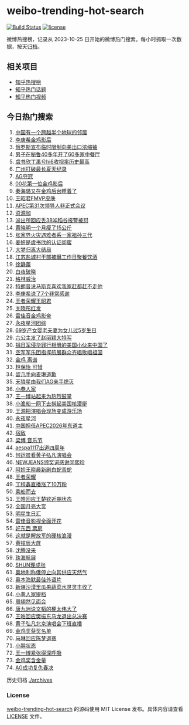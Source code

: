 # weibo-trending-hot-search

[![Build Status](https://github.com/justjavac/weibo-trending-hot-search/workflows/ci/badge.svg?branch=master)](https://github.com/justjavac/weibo-trending-hot-search/actions)
[![license](https://img.shields.io/github/license/justjavac/weibo-trending-hot-search)](https://github.com/justjavac/weibo-trending-hot-search/blob/master/LICENSE)

微博热搜榜，记录从 2023-10-25 日开始的微博热门搜索。每小时抓取一次数据，按天[归档](./archives)。

## 相关项目

- [知乎热搜榜](https://github.com/justjavac/zhihu-trending-top-search)
- [知乎热门话题](https://github.com/justjavac/zhihu-trending-hot-questions)
- [知乎热门视频](https://github.com/justjavac/zhihu-trending-hot-video)

## 今日热门搜索

<!-- BEGIN -->
<!-- 最后更新时间 Sun Nov 17 2024 03:18:15 GMT+0800 (China Standard Time) -->

1. [中国有一个跨越半个地球的邻居](https://s.weibo.com//weibo?q=%23%E4%B8%AD%E5%9B%BD%E6%9C%89%E4%B8%80%E4%B8%AA%E8%B7%A8%E8%B6%8A%E5%8D%8A%E4%B8%AA%E5%9C%B0%E7%90%83%E7%9A%84%E9%82%BB%E5%B1%85%23&Refer=new_time)
1. [李庚希金鸡影后](https://s.weibo.com//weibo?q=%23%E6%9D%8E%E5%BA%9A%E5%B8%8C%E9%87%91%E9%B8%A1%E5%BD%B1%E5%90%8E%23&t=31&band_rank=1&Refer=top)
1. [俄罗斯宣布临时限制向美出口浓缩铀](https://s.weibo.com//weibo?q=%23%E4%BF%84%E7%BD%97%E6%96%AF%E5%AE%A3%E5%B8%83%E4%B8%B4%E6%97%B6%E9%99%90%E5%88%B6%E5%90%91%E7%BE%8E%E5%87%BA%E5%8F%A3%E6%B5%93%E7%BC%A9%E9%93%80%23&t=31&band_rank=2&Refer=top)
1. [男子在秘鲁40多年开了60多家中餐厅](https://s.weibo.com//weibo?q=%23%E7%94%B7%E5%AD%90%E5%9C%A8%E7%A7%98%E9%B2%8140%E5%A4%9A%E5%B9%B4%E5%BC%80%E4%BA%8660%E5%A4%9A%E5%AE%B6%E4%B8%AD%E9%A4%90%E5%8E%85%23&t=31&band_rank=3&Refer=top)
1. [虞书欣丁禹兮hi6收视率历史最高](https://s.weibo.com//weibo?q=%23%E8%99%9E%E4%B9%A6%E6%AC%A3%E4%B8%81%E7%A6%B9%E5%85%AEhi6%E6%94%B6%E8%A7%86%E7%8E%87%E5%8E%86%E5%8F%B2%E6%9C%80%E9%AB%98%23&t=31&band_rank=25&Refer=top)
1. [广州打破最长夏天纪录](https://s.weibo.com//weibo?q=%23%E5%B9%BF%E5%B7%9E%E6%89%93%E7%A0%B4%E6%9C%80%E9%95%BF%E5%A4%8F%E5%A4%A9%E7%BA%AA%E5%BD%95%23&t=31&band_rank=10&Refer=top)
1. [AG夺冠](https://s.weibo.com//weibo?q=AG%E5%A4%BA%E5%86%A0&t=31&band_rank=2&Refer=top)
1. [00花第一位金鸡影后](https://s.weibo.com//weibo?q=00%E8%8A%B1%E7%AC%AC%E4%B8%80%E4%BD%8D%E9%87%91%E9%B8%A1%E5%BD%B1%E5%90%8E&t=31&band_rank=35&Refer=top)
1. [秦海璐又在金鸡后台睡着了](https://s.weibo.com//weibo?q=%E7%A7%A6%E6%B5%B7%E7%92%90%E5%8F%88%E5%9C%A8%E9%87%91%E9%B8%A1%E5%90%8E%E5%8F%B0%E7%9D%A1%E7%9D%80%E4%BA%86&t=31&band_rank=4&Refer=top)
1. [王昭君FMVP皮肤](https://s.weibo.com//weibo?q=%23%E7%8E%8B%E6%98%AD%E5%90%9BFMVP%E7%9A%AE%E8%82%A4%23&t=31&band_rank=5&Refer=top)
1. [APEC第31次领导人非正式会议](https://s.weibo.com//weibo?q=%23APEC%E7%AC%AC31%E6%AC%A1%E9%A2%86%E5%AF%BC%E4%BA%BA%E9%9D%9E%E6%AD%A3%E5%BC%8F%E4%BC%9A%E8%AE%AE%23&t=31&band_rank=10&Refer=top)
1. [资源咖](https://s.weibo.com//weibo?q=%E8%B5%84%E6%BA%90%E5%92%96&t=31&band_rank=36&Refer=top)
1. [派出所回应丢38吨稻谷报警被怼](https://s.weibo.com//weibo?q=%23%E6%B4%BE%E5%87%BA%E6%89%80%E5%9B%9E%E5%BA%94%E4%B8%A238%E5%90%A8%E7%A8%BB%E8%B0%B7%E6%8A%A5%E8%AD%A6%E8%A2%AB%E6%80%BC%23&t=31&band_rank=13&Refer=top)
1. [黄晓明一个月瘦了15公斤](https://s.weibo.com//weibo?q=%E9%BB%84%E6%99%93%E6%98%8E%E4%B8%80%E4%B8%AA%E6%9C%88%E7%98%A6%E4%BA%8615%E5%85%AC%E6%96%A4&t=31&band_rank=12&Refer=top)
1. [张家界火灾遇难者系一家祖孙三代](https://s.weibo.com//weibo?q=%23%E5%BC%A0%E5%AE%B6%E7%95%8C%E7%81%AB%E7%81%BE%E9%81%87%E9%9A%BE%E8%80%85%E7%B3%BB%E4%B8%80%E5%AE%B6%E7%A5%96%E5%AD%99%E4%B8%89%E4%BB%A3%23&t=31&band_rank=11&Refer=top)
1. [姜妍是虞书欣的认证闺蜜](https://s.weibo.com//weibo?q=%23%E5%A7%9C%E5%A6%8D%E6%98%AF%E8%99%9E%E4%B9%A6%E6%AC%A3%E7%9A%84%E8%AE%A4%E8%AF%81%E9%97%BA%E8%9C%9C%23&t=31&band_rank=19&Refer=top)
1. [大梦归离大结局](https://s.weibo.com//weibo?q=%23%E5%A4%A7%E6%A2%A6%E5%BD%92%E7%A6%BB%E5%A4%A7%E7%BB%93%E5%B1%80%23&t=31&band_rank=34&Refer=top)
1. [江苏盐城村干部被曝工作日聚餐饮酒](https://s.weibo.com//weibo?q=%23%E6%B1%9F%E8%8B%8F%E7%9B%90%E5%9F%8E%E6%9D%91%E5%B9%B2%E9%83%A8%E8%A2%AB%E6%9B%9D%E5%B7%A5%E4%BD%9C%E6%97%A5%E8%81%9A%E9%A4%90%E9%A5%AE%E9%85%92%23&t=31&band_rank=6&Refer=top)
1. [徐静蕾](https://s.weibo.com//weibo?q=%E5%BE%90%E9%9D%99%E8%95%BE&t=31&band_rank=14&Refer=top)
1. [白夜破晓](https://s.weibo.com//weibo?q=%E7%99%BD%E5%A4%9C%E7%A0%B4%E6%99%93&t=31&band_rank=19&Refer=top)
1. [格林威治](https://s.weibo.com//weibo?q=%E6%A0%BC%E6%9E%97%E5%A8%81%E6%B2%BB&t=31&band_rank=49&Refer=top)
1. [特朗普说马斯克喜欢我家赶都赶不走他](https://s.weibo.com//weibo?q=%23%E7%89%B9%E6%9C%97%E6%99%AE%E8%AF%B4%E9%A9%AC%E6%96%AF%E5%85%8B%E5%96%9C%E6%AC%A2%E6%88%91%E5%AE%B6%E8%B5%B6%E9%83%BD%E8%B5%B6%E4%B8%8D%E8%B5%B0%E4%BB%96%23&t=31&band_rank=21&Refer=top)
1. [李庚希说了7个非常感谢](https://s.weibo.com//weibo?q=%23%E6%9D%8E%E5%BA%9A%E5%B8%8C%E8%AF%B4%E4%BA%867%E4%B8%AA%E9%9D%9E%E5%B8%B8%E6%84%9F%E8%B0%A2%23&t=31&band_rank=7&Refer=top)
1. [王者荣耀王昭君](https://s.weibo.com//weibo?q=%E7%8E%8B%E8%80%85%E8%8D%A3%E8%80%80%E7%8E%8B%E6%98%AD%E5%90%9B&t=31&band_rank=39&Refer=top)
1. [关晓彤红发](https://s.weibo.com//weibo?q=%E5%85%B3%E6%99%93%E5%BD%A4%E7%BA%A2%E5%8F%91&t=31&band_rank=15&Refer=top)
1. [雷佳音金鸡影帝](https://s.weibo.com//weibo?q=%23%E9%9B%B7%E4%BD%B3%E9%9F%B3%E9%87%91%E9%B8%A1%E5%BD%B1%E5%B8%9D%23&t=31&band_rank=8&Refer=top)
1. [永夜星河团综](https://s.weibo.com//weibo?q=%23%E6%B0%B8%E5%A4%9C%E6%98%9F%E6%B2%B3%E5%9B%A2%E7%BB%BC%23&t=31&band_rank=40&Refer=top)
1. [69岁产女婴老夫妻为女儿过5岁生日](https://s.weibo.com//weibo?q=%2369%E5%B2%81%E4%BA%A7%E5%A5%B3%E5%A9%B4%E8%80%81%E5%A4%AB%E5%A6%BB%E4%B8%BA%E5%A5%B3%E5%84%BF%E8%BF%875%E5%B2%81%E7%94%9F%E6%97%A5%23&t=31&band_rank=37&Refer=top)
1. [六公主发了赵丽颖大特写](https://s.weibo.com//weibo?q=%23%E5%85%AD%E5%85%AC%E4%B8%BB%E5%8F%91%E4%BA%86%E8%B5%B5%E4%B8%BD%E9%A2%96%E5%A4%A7%E7%89%B9%E5%86%99%23&t=31&band_rank=22&Refer=top)
1. [捐日军侵华罪行相册的美国小伙来中国了](https://s.weibo.com//weibo?q=%23%E6%8D%90%E6%97%A5%E5%86%9B%E4%BE%B5%E5%8D%8E%E7%BD%AA%E8%A1%8C%E7%9B%B8%E5%86%8C%E7%9A%84%E7%BE%8E%E5%9B%BD%E5%B0%8F%E4%BC%99%E6%9D%A5%E4%B8%AD%E5%9B%BD%E4%BA%86%23&t=31&band_rank=17&Refer=top)
1. [空军军乐团指挥航展群众齐唱歌唱祖国](https://s.weibo.com//weibo?q=%23%E7%A9%BA%E5%86%9B%E5%86%9B%E4%B9%90%E5%9B%A2%E6%8C%87%E6%8C%A5%E8%88%AA%E5%B1%95%E7%BE%A4%E4%BC%97%E9%BD%90%E5%94%B1%E6%AD%8C%E5%94%B1%E7%A5%96%E5%9B%BD%23&t=31&band_rank=20&Refer=top)
1. [金鸡 离谱](https://s.weibo.com//weibo?q=%E9%87%91%E9%B8%A1%20%E7%A6%BB%E8%B0%B1&t=31&band_rank=31&Refer=top)
1. [林保怡 可惜](https://s.weibo.com//weibo?q=%E6%9E%97%E4%BF%9D%E6%80%A1%20%E5%8F%AF%E6%83%9C&t=31&band_rank=23&Refer=top)
1. [留几手向麦琳道歉](https://s.weibo.com//weibo?q=%23%E7%95%99%E5%87%A0%E6%89%8B%E5%90%91%E9%BA%A6%E7%90%B3%E9%81%93%E6%AD%89%23&t=31&band_rank=42&Refer=top)
1. [天狼星由我们AG亲手熄灭](https://s.weibo.com//weibo?q=%23%E5%A4%A9%E7%8B%BC%E6%98%9F%E7%94%B1%E6%88%91%E4%BB%ACAG%E4%BA%B2%E6%89%8B%E7%86%84%E7%81%AD%23&t=31&band_rank=9&Refer=top)
1. [小巷人家](https://s.weibo.com//weibo?q=%E5%B0%8F%E5%B7%B7%E4%BA%BA%E5%AE%B6&t=31&band_rank=35&Refer=top)
1. [王一博站起来为热烈鼓掌](https://s.weibo.com//weibo?q=%23%E7%8E%8B%E4%B8%80%E5%8D%9A%E7%AB%99%E8%B5%B7%E6%9D%A5%E4%B8%BA%E7%83%AD%E7%83%88%E9%BC%93%E6%8E%8C%23&t=31&band_rank=33&Refer=top)
1. [小渔船一网下去捞起美国核潜艇](https://s.weibo.com//weibo?q=%23%E5%B0%8F%E6%B8%94%E8%88%B9%E4%B8%80%E7%BD%91%E4%B8%8B%E5%8E%BB%E6%8D%9E%E8%B5%B7%E7%BE%8E%E5%9B%BD%E6%A0%B8%E6%BD%9C%E8%89%87%23&t=31&band_rank=23&Refer=top)
1. [王源把演唱会现场变成游乐场](https://s.weibo.com//weibo?q=%23%E7%8E%8B%E6%BA%90%E6%8A%8A%E6%BC%94%E5%94%B1%E4%BC%9A%E7%8E%B0%E5%9C%BA%E5%8F%98%E6%88%90%E6%B8%B8%E4%B9%90%E5%9C%BA%23&t=31&band_rank=47&Refer=top)
1. [永夜星河](https://s.weibo.com//weibo?q=%E6%B0%B8%E5%A4%9C%E6%98%9F%E6%B2%B3&t=31&band_rank=44&Refer=top)
1. [中国担任APEC2026年东道主](https://s.weibo.com//weibo?q=%23%E4%B8%AD%E5%9B%BD%E6%8B%85%E4%BB%BBAPEC2026%E5%B9%B4%E4%B8%9C%E9%81%93%E4%B8%BB%23&t=31&band_rank=40&Refer=top)
1. [宿敌](https://s.weibo.com//weibo?q=%E5%AE%BF%E6%95%8C&t=31&band_rank=41&Refer=top)
1. [梁博 音乐节](https://s.weibo.com//weibo?q=%E6%A2%81%E5%8D%9A%20%E9%9F%B3%E4%B9%90%E8%8A%82&t=31&band_rank=37&Refer=top)
1. [aespa1117出道四周年](https://s.weibo.com//weibo?q=%23aespa1117%E5%87%BA%E9%81%93%E5%9B%9B%E5%91%A8%E5%B9%B4%23&t=31&band_rank=41&Refer=top)
1. [何运晨看黄子弘凡演唱会](https://s.weibo.com//weibo?q=%E4%BD%95%E8%BF%90%E6%99%A8%E7%9C%8B%E9%BB%84%E5%AD%90%E5%BC%98%E5%87%A1%E6%BC%94%E5%94%B1%E4%BC%9A&t=31&band_rank=42&Refer=top)
1. [NEWJEANS颁奖词感谢闵熙珍](https://s.weibo.com//weibo?q=%23NEWJEANS%E9%A2%81%E5%A5%96%E8%AF%8D%E6%84%9F%E8%B0%A2%E9%97%B5%E7%86%99%E7%8F%8D%23&t=31&band_rank=45&Refer=top)
1. [阿娇王晓晨新剧白蛇青蛇](https://s.weibo.com//weibo?q=%E9%98%BF%E5%A8%87%E7%8E%8B%E6%99%93%E6%99%A8%E6%96%B0%E5%89%A7%E7%99%BD%E8%9B%87%E9%9D%92%E8%9B%87&t=31&band_rank=46&Refer=top)
1. [王者荣耀](https://s.weibo.com//weibo?q=%E7%8E%8B%E8%80%85%E8%8D%A3%E8%80%80&t=31&band_rank=44&Refer=top)
1. [丁程鑫直播涨了10万粉](https://s.weibo.com//weibo?q=%23%E4%B8%81%E7%A8%8B%E9%91%AB%E7%9B%B4%E6%92%AD%E6%B6%A8%E4%BA%8610%E4%B8%87%E7%B2%89%23&t=31&band_rank=43&Refer=top)
1. [乘船而去](https://s.weibo.com//weibo?q=%E4%B9%98%E8%88%B9%E8%80%8C%E5%8E%BB&t=31&band_rank=49&Refer=top)
1. [王皓回应王楚钦近期状态](https://s.weibo.com//weibo?q=%23%E7%8E%8B%E7%9A%93%E5%9B%9E%E5%BA%94%E7%8E%8B%E6%A5%9A%E9%92%A6%E8%BF%91%E6%9C%9F%E7%8A%B6%E6%80%81%23&t=31&band_rank=16&Refer=top)
1. [全国月亮大赏](https://s.weibo.com//weibo?q=%23%E5%85%A8%E5%9B%BD%E6%9C%88%E4%BA%AE%E5%A4%A7%E8%B5%8F%23&t=31&band_rank=14&Refer=top)
1. [明星生日汇](https://s.weibo.com//weibo?q=%E6%98%8E%E6%98%9F%E7%94%9F%E6%97%A5%E6%B1%87&t=31&band_rank=20&Refer=top)
1. [雷佳音影视全面开花](https://s.weibo.com//weibo?q=%23%E9%9B%B7%E4%BD%B3%E9%9F%B3%E5%BD%B1%E8%A7%86%E5%85%A8%E9%9D%A2%E5%BC%80%E8%8A%B1%23&t=31&band_rank=30&Refer=top)
1. [好东西 票房](https://s.weibo.com//weibo?q=%E5%A5%BD%E4%B8%9C%E8%A5%BF%20%E7%A5%A8%E6%88%BF&t=31&band_rank=30&Refer=top)
1. [这就是解放军的硬核浪漫](https://s.weibo.com//weibo?q=%23%E8%BF%99%E5%B0%B1%E6%98%AF%E8%A7%A3%E6%94%BE%E5%86%9B%E7%9A%84%E7%A1%AC%E6%A0%B8%E6%B5%AA%E6%BC%AB%23&t=31&band_rank=38&Refer=top)
1. [黄铉辰大屏](https://s.weibo.com//weibo?q=%E9%BB%84%E9%93%89%E8%BE%B0%E5%A4%A7%E5%B1%8F&t=31&band_rank=41&Refer=top)
1. [沈腾没来](https://s.weibo.com//weibo?q=%E6%B2%88%E8%85%BE%E6%B2%A1%E6%9D%A5&t=31&band_rank=32&Refer=top)
1. [珠海航展](https://s.weibo.com//weibo?q=%23%E7%8F%A0%E6%B5%B7%E8%88%AA%E5%B1%95%23&t=31&band_rank=49&Refer=top)
1. [SHUN理成张](https://s.weibo.com//weibo?q=%23SHUN%E7%90%86%E6%88%90%E5%BC%A0%23&t=31&band_rank=25&Refer=top)
1. [奥地利称俄停止向其供应天然气](https://s.weibo.com//weibo?q=%23%E5%A5%A5%E5%9C%B0%E5%88%A9%E7%A7%B0%E4%BF%84%E5%81%9C%E6%AD%A2%E5%90%91%E5%85%B6%E4%BE%9B%E5%BA%94%E5%A4%A9%E7%84%B6%E6%B0%94%23&t=31&band_rank=29&Refer=top)
1. [奥本海默最佳外语片](https://s.weibo.com//weibo?q=%23%E5%A5%A5%E6%9C%AC%E6%B5%B7%E9%BB%98%E6%9C%80%E4%BD%B3%E5%A4%96%E8%AF%AD%E7%89%87%23&t=31&band_rank=29&Refer=top)
1. [新疆沙漠里瓜果蔬菜水灵灵丰收了](https://s.weibo.com//weibo?q=%23%E6%96%B0%E7%96%86%E6%B2%99%E6%BC%A0%E9%87%8C%E7%93%9C%E6%9E%9C%E8%94%AC%E8%8F%9C%E6%B0%B4%E7%81%B5%E7%81%B5%E4%B8%B0%E6%94%B6%E4%BA%86%23&t=31&band_rank=30&Refer=top)
1. [小巷人家提档](https://s.weibo.com//weibo?q=%23%E5%B0%8F%E5%B7%B7%E4%BA%BA%E5%AE%B6%E6%8F%90%E6%A1%A3%23&t=31&band_rank=26&Refer=top)
1. [周翊然见面会](https://s.weibo.com//weibo?q=%E5%91%A8%E7%BF%8A%E7%84%B6%E8%A7%81%E9%9D%A2%E4%BC%9A&t=31&band_rank=38&Refer=top)
1. [唐九洲说文韬的梗太伟大了](https://s.weibo.com//weibo?q=%E5%94%90%E4%B9%9D%E6%B4%B2%E8%AF%B4%E6%96%87%E9%9F%AC%E7%9A%84%E6%A2%97%E5%A4%AA%E4%BC%9F%E5%A4%A7%E4%BA%86&t=31&band_rank=20&Refer=top)
1. [王皓回应樊振东马龙退出总决赛](https://s.weibo.com//weibo?q=%23%E7%8E%8B%E7%9A%93%E5%9B%9E%E5%BA%94%E6%A8%8A%E6%8C%AF%E4%B8%9C%E9%A9%AC%E9%BE%99%E9%80%80%E5%87%BA%E6%80%BB%E5%86%B3%E8%B5%9B%23&t=31&band_rank=50&Refer=top)
1. [黄子弘凡北京演唱会下班直播](https://s.weibo.com//weibo?q=%23%E9%BB%84%E5%AD%90%E5%BC%98%E5%87%A1%E5%8C%97%E4%BA%AC%E6%BC%94%E5%94%B1%E4%BC%9A%E4%B8%8B%E7%8F%AD%E7%9B%B4%E6%92%AD%23&t=31&band_rank=18&Refer=top)
1. [金鸡奖获奖名单](https://s.weibo.com//weibo?q=%E9%87%91%E9%B8%A1%E5%A5%96%E8%8E%B7%E5%A5%96%E5%90%8D%E5%8D%95&t=31&band_rank=24&Refer=top)
1. [马琳回应陈梦退赛](https://s.weibo.com//weibo?q=%23%E9%A9%AC%E7%90%B3%E5%9B%9E%E5%BA%94%E9%99%88%E6%A2%A6%E9%80%80%E8%B5%9B%23&t=31&band_rank=27&Refer=top)
1. [小胖状态](https://s.weibo.com//weibo?q=%E5%B0%8F%E8%83%96%E7%8A%B6%E6%80%81&t=31&band_rank=28&Refer=top)
1. [王一博紧张得深呼吸](https://s.weibo.com//weibo?q=%23%E7%8E%8B%E4%B8%80%E5%8D%9A%E7%B4%A7%E5%BC%A0%E5%BE%97%E6%B7%B1%E5%91%BC%E5%90%B8%23&t=31&band_rank=38&Refer=top)
1. [金鸡奖含金量](https://s.weibo.com//weibo?q=%E9%87%91%E9%B8%A1%E5%A5%96%E5%90%AB%E9%87%91%E9%87%8F&t=31&band_rank=46&Refer=top)
1. [AG成功复仇春决](https://s.weibo.com//weibo?q=%23AG%E6%88%90%E5%8A%9F%E5%A4%8D%E4%BB%87%E6%98%A5%E5%86%B3%23&t=31&band_rank=48&Refer=top)

<!-- END -->

历史归档 [./archives](./archives)

### License

[weibo-trending-hot-search](https://github.com/justjavac/weibo-trending-hot-search) 的源码使用 MIT License
发布。具体内容请查看 [LICENSE](./LICENSE) 文件。
